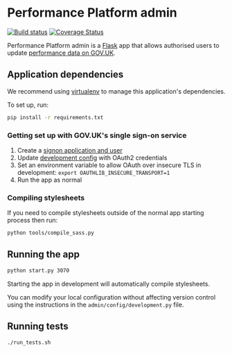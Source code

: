 # Performance Platform admin

[![Build status](https://travis-ci.org/alphagov/performanceplatform-admin.svg?branch=master)](https://travis-ci.org/alphagov/performanceplatform-admin)
[![Coverage Status](https://coveralls.io/repos/alphagov/performanceplatform-admin/badge.png)](https://coveralls.io/r/alphagov/performanceplatform-admin)

Performance Platform admin is a [Flask][] app that allows authorised
users to update [performance data on GOV.UK][pp].

[Flask]: http://flask.pocoo.org/
[pp]: https://www.gov.uk/performance

## Application dependencies

We recommend using [virtualenv][] to manage this application's dependencies.

To set up, run:

```bash
pip install -r requirements.txt
```

[virtualenv]: http://virtualenv.readthedocs.org/

### Getting set up with GOV.UK's single sign-on service

1. Create a [signon application and user](https://github.com/alphagov/signonotron2#usage)
2. Update [development config](https://github.com/alphagov/performanceplatform-admin/blob/master/admin/config/development.py) with OAuth2 credentials
3. Set an environment variable to allow OAuth over insecure TLS in development: `export OAUTHLIB_INSECURE_TRANSPORT=1`
4. Run the app as normal

### Compiling stylesheets

If you need to compile stylesheets outside of the normal app starting process then run:

```bash
python tools/compile_sass.py
```

## Running the app

```bash
python start.py 3070
```

Starting the app in development will automatically compile stylesheets.

You can modify your local configuration without affecting version control using
the instructions in the `admin/config/development.py` file.

## Running tests

```bash
./run_tests.sh
```

